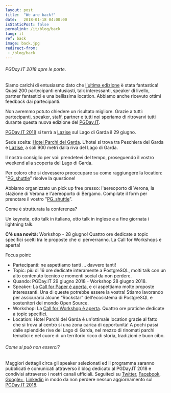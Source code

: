 ```yaml
---
layout: post
title:  "We are back!"
date:   2018-01-18 04:00:00
isStaticPost: false
permalink: /it/blog/back
lang: it
ref: back
image: back.jpg
redirect-from:
 - /blog/back
---
```


<h6>PGDay.IT 2018 apre le porte.</h6>

Siamo carichi di entusiasmo dato che [l'ultima edizione](https://2017.pgday.it/it/) è stata fantastica!
Quasi 200 partecipanti entusiasti, talk interessanti, speaker di livello, partner fantastici e una bellissima location. Abbiamo anche ricevuto ottimi feedback dai partecipanti.

Non avremmo potuto chiedere un risultato migliore.
Grazie a tutti: partecipanti, speaker, staff, partner e tutti noi speriamo di ritrovarvi tutti durante questa nuova edizione del [PGDay.IT](https://2018.pgday.it/it/).

[PGDay.IT 2018](https://2018.pgday.it/it/) si terrà a [Lazise](https://2018.pgday.it/it/logistics/) sul Lago di Garda il 29 giugno.

Sede scelta: [Hotel Parchi del Garda](https://2018.pgday.it/it/logistics/). L'hotel si trova tra Peschiera del Garda e [Lazise](https://2018.pgday.it/it/logistics/), a soli 900 metri dalla riva del Lago di Garda.

Il nostro consiglio per voi: prendetevi del tempo, proseguendo il vostro weekend alla scoperta del Lago di Garda.

Per coloro che si dovessero preoccupare su come raggiungere la location: "[PG_shuttle](https://docs.google.com/forms/d/e/1FAIpQLSfcysiZlJ2rT7LsV8kU0AG8DvxD1M2WAhAjjcR1E2rhNfHI3A/viewform)" risolve la questione!

Abbiamo organizzato un pick up free presso: l'aereoporto di Verona, la stazione di Verona e l'aereoporto di Bergamo. Compilate il form per prenotare il vostro  "[PG_shuttle](https://docs.google.com/forms/d/e/1FAIpQLSfcysiZlJ2rT7LsV8kU0AG8DvxD1M2WAhAjjcR1E2rhNfHI3A/viewform)".

Come è strutturata la conferenza?

Un keynote, otto talk in italiano, otto talk in inglese e a fine giornata i lightning talk.

**C'è una novità:** Workshop - 28 giugno!
Quattro ore dedicate a topic specifici scelti tra le proposte che ci perverranno. La Call for Workshops è aperta!

Focus point:
* Partecipanti: ne aspettiamo tanti ... davvero tanti!
* Topic: più di 16 ore dedicate interamente a PostgreSQL, molti talk con un alto contenuto tecnico e momenti social da non perdere.
* Quando: PGDay.IT 29 giugno 2018 - Workshop 28 giugno 2018.
* Speaker: La [Call for Paper è aperta]((https://2018.pgday.it/en/blog/cfp)), e ci aspettiamo molte proposte interessanti. Una di queste potrebbe essere la vostra! Stiamo lavorando per assicurarci alcune “Rockstar” dell'ecosistema di PostgreSQL e sostenitori del mondo Open Source.
* Workshop: La [Call for Workshop è aperta](https://2018.pgday.it/it/blog/cfw). Quattro ore pratiche dedicate a topic specifici.
* Location: Hotel Parchi del Garda è un'ottimale location grazie al fatto che si trova al centro si una zona carica di opportunità! A pochi passi dalle splendide rive del Lago di Garda, nel mezzo di rinomati parchi tematici e nel cuore di un territorio ricco di storia, tradizioni e buon cibo.

<h6>Come si può non esserci?</h6>

Maggiori dettagli circa gli speaker selezionati ed il programma saranno pubblicati e comunicati attraverso il blog dedicato al PGDay.IT 2018 e condivisi attraverso i nostri canali ufficiali.
Seguiteci su [Twitter](https://twitter.com/PGDayIT), [Facebook](https://www.facebook.com/ITPUG/), [Google+](https://plus.google.com/114060631874544975126), [Linkedin](https://www.linkedin.com/company/itpug) in modo da non perdere nessun aggiornamento sul [PGDay.IT 2018](https://2018.pgday.it/it/).
